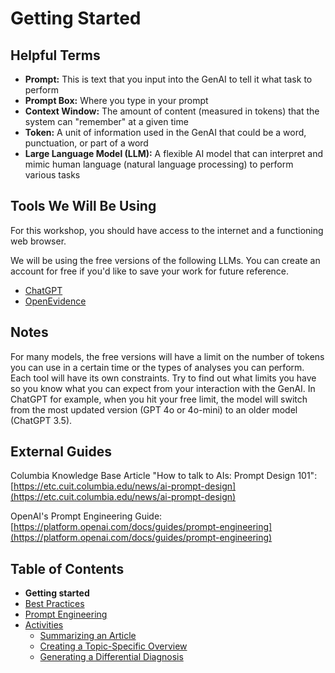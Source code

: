 # Getting Started

## Helpful Terms
- **Prompt:** This is text that you input into the GenAI to tell it what task to perform
- **Prompt Box:** Where you type in your prompt
- **Context Window:** The amount of content (measured in tokens) that the system can "remember" at a given time
- **Token:** A unit of information used in the GenAI that could be a word, punctuation, or part of a word
- **Large Language Model (LLM):** A flexible AI model that can interpret and mimic human language (natural language processing) to perform various tasks

## Tools We Will Be Using
For this workshop, you should have access to the internet and a functioning web browser.

We will be using the free versions of the following LLMs. You can create an account for free if you'd like to save your work for future reference.

- [ChatGPT](https://chatgpt.com)
- [OpenEvidence](https://www.openevidence.com)

## Notes
For many models, the free versions will have a limit on the number of tokens you can use in a certain time or the types of analyses you can perform. Each tool will have its own constraints. Try to find out what limits you have so you know what you can expect from your interaction with the GenAI. In ChatGPT for example, when you hit your free limit, the model will switch from the most updated version (GPT 4o or 4o-mini) to an older model (ChatGPT 3.5).

## External Guides
Columbia Knowledge Base Article "How to talk to AIs: Prompt Design 101": [https://etc.cuit.columbia.edu/news/ai-prompt-design](https://etc.cuit.columbia.edu/news/ai-prompt-design)

OpenAI's Prompt Engineering Guide: [https://platform.openai.com/docs/guides/prompt-engineering](https://platform.openai.com/docs/guides/prompt-engineering)

## Table of Contents
- **Getting started**
- [Best Practices](best_practices.html)
- [Prompt Engineering](prompt_engineering.html)
- [Activities](activities.html)
	- [Summarizing an Article](article_summary.html)
	- [Creating a Topic-Specific Overview](topic_overview.html)
	- [Generating a Differential Diagnosis](differential_diagnosis.html)
